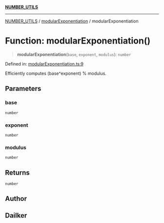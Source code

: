 [**NUMBER_UTILS**](../../README.md)

***

[NUMBER_UTILS](../../README.md) / [modularExponentiation](../README.md) / modularExponentiation

# Function: modularExponentiation()

> **modularExponentiation**(`base`, `exponent`, `modulus`): `number`

Defined in: [modularExponentiation.ts:9](https://github.com/dailker/everyutil/blob/0531b9744e97cf76b2fb0fb9c6a72c61ec9e2b23/src/number/modularExponentiation.ts#L9)

Efficiently computes (base^exponent) % modulus.

## Parameters

### base

`number`

### exponent

`number`

### modulus

`number`

## Returns

`number`

## Author

## Dailker
